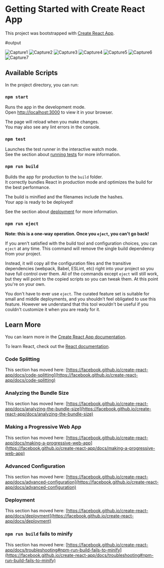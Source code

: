 # Getting Started with Create React App

This project was bootstrapped with [Create React App](https://github.com/facebook/create-react-app).

#output

![Capture1](https://user-images.githubusercontent.com/110678374/207818059-6bf27680-fac9-4422-a72c-c07bb305b665.JPG)
![Capture2](https://user-images.githubusercontent.com/110678374/207818068-9677c1a0-53fb-4cfc-b990-6f02d1b52ee7.JPG)
![Capture3](https://user-images.githubusercontent.com/110678374/207818072-6626911e-50fc-440f-9b03-011aff6deb1a.JPG)
![Capture4](https://user-images.githubusercontent.com/110678374/207818073-63139dcf-1ff3-4a72-9a99-5fd59a404e34.JPG)
![Capture5](https://user-images.githubusercontent.com/110678374/207818074-fff8ebe2-02f9-48a2-82ad-a23a6803c964.JPG)
![Capture6](https://user-images.githubusercontent.com/110678374/207818076-93bcd64c-2365-47b8-a535-540e13fd2c6f.JPG)
![Capture7](https://user-images.githubusercontent.com/110678374/207818080-ea73162e-3b80-4e3c-bafc-1817f974b93e.JPG)



## Available Scripts

In the project directory, you can run:

### `npm start`

Runs the app in the development mode.\
Open [http://localhost:3000](http://localhost:3000) to view it in your browser.

The page will reload when you make changes.\
You may also see any lint errors in the console.

### `npm test`

Launches the test runner in the interactive watch mode.\
See the section about [running tests](https://facebook.github.io/create-react-app/docs/running-tests) for more information.

### `npm run build`

Builds the app for production to the `build` folder.\
It correctly bundles React in production mode and optimizes the build for the best performance.

The build is minified and the filenames include the hashes.\
Your app is ready to be deployed!

See the section about [deployment](https://facebook.github.io/create-react-app/docs/deployment) for more information.

### `npm run eject`

**Note: this is a one-way operation. Once you `eject`, you can't go back!**

If you aren't satisfied with the build tool and configuration choices, you can `eject` at any time. This command will remove the single build dependency from your project.

Instead, it will copy all the configuration files and the transitive dependencies (webpack, Babel, ESLint, etc) right into your project so you have full control over them. All of the commands except `eject` will still work, but they will point to the copied scripts so you can tweak them. At this point you're on your own.

You don't have to ever use `eject`. The curated feature set is suitable for small and middle deployments, and you shouldn't feel obligated to use this feature. However we understand that this tool wouldn't be useful if you couldn't customize it when you are ready for it.

## Learn More

You can learn more in the [Create React App documentation](https://facebook.github.io/create-react-app/docs/getting-started).

To learn React, check out the [React documentation](https://reactjs.org/).

### Code Splitting

This section has moved here: [https://facebook.github.io/create-react-app/docs/code-splitting](https://facebook.github.io/create-react-app/docs/code-splitting)

### Analyzing the Bundle Size

This section has moved here: [https://facebook.github.io/create-react-app/docs/analyzing-the-bundle-size](https://facebook.github.io/create-react-app/docs/analyzing-the-bundle-size)

### Making a Progressive Web App

This section has moved here: [https://facebook.github.io/create-react-app/docs/making-a-progressive-web-app](https://facebook.github.io/create-react-app/docs/making-a-progressive-web-app)

### Advanced Configuration

This section has moved here: [https://facebook.github.io/create-react-app/docs/advanced-configuration](https://facebook.github.io/create-react-app/docs/advanced-configuration)

### Deployment

This section has moved here: [https://facebook.github.io/create-react-app/docs/deployment](https://facebook.github.io/create-react-app/docs/deployment)

### `npm run build` fails to minify

This section has moved here: [https://facebook.github.io/create-react-app/docs/troubleshooting#npm-run-build-fails-to-minify](https://facebook.github.io/create-react-app/docs/troubleshooting#npm-run-build-fails-to-minify)
